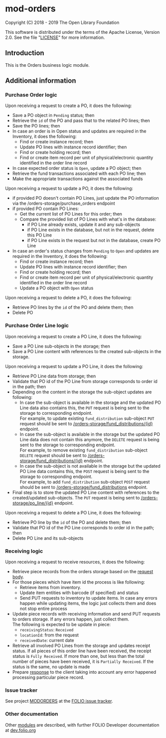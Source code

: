 # mod-orders

Copyright (C) 2018 - 2019 The Open Library Foundation

This software is distributed under the terms of the Apache License,
Version 2.0. See the file "[LICENSE](LICENSE)" for more information.

## Introduction

This is the Orders business logic module.

## Additional information

### Purchase Order logic 
Upon receiving a request to create a PO, it does the following:
* Save a PO object in `Pending` status; then 
* Retrieve the `id` of the PO and pass that to the related PO lines; then
* Save the PO lines; then
* In case an order is in Open status and updates are required in the Inventory, it does the following:
  * Find or create instance record; then
  * Update PO lines with instance record identifier; then 
  * Find or create holding record; then
  * Find or create item record per unit of physical/electronic quantity identified in the order line record
* In case expected order status is `Open`, update a PO object; then 
* Retrieve the fund transactions associated with each PO line; then
* Make the appropriate transactions against the associated funds

Upon receiving a request to update a PO, it does the following:
* if provided PO doesn't contain PO Lines, just update the PO information via the /orders-storage/purchase_orders endpoint
* if provided PO contain PO Lines:
  * Get the current list of PO Lines for this order; then
  * Compare the provided list of PO Lines with what's in the database:
    * if PO Line already exists, update it and any sub-objects
    * if PO Line exists in the database, but not in the request, delete this PO Line
    * if PO Line exists in the request but not in the database, create PO Line
* In case an order's status changes from `Pending` to `Open` and updates are required in the Inventory, it does the following:
  * Find or create instance record; then
  * Update PO lines with instance record identifier; then 
  * Find or create holding record; then
  * Find or create item record per unit of physical/electronic quantity identified in the order line record
  * Update a PO object with `Open` status 

Upon receiving a request to delete a PO, it does the following:
* Retrieve PO lines by the `id` of the PO and delete them; then
* Delete PO

### Purchase Order Line logic
Upon receiving a request to create a PO Line, it does the following:
* Save a PO Line sub-objects in the storage; then 
* Save a PO Line content with references to the created sub-objects in the storage.

Upon receiving a request to update a PO Line, it does the following:
* Retrieve PO Line data from storage; then
* Validate that PO id of the PO Line from storage corresponds to order id in the path; then
* Depending on the content in the storage the sub-object updates are following:
  * In case the sub-object is available in the storage and the updated PO Line data also contains this, the `PUT` request is being sent to the storage to corresponding endpoint.  
    For example, to update existing `fund_distribution` sub-object `PUT` request should be sent to [/orders-storage/fund_distributions/{id}](https://s3.amazonaws.com/foliodocs/api/mod-orders-storage/fund_distribution.html#orders_storage_fund_distributions__id__put) endpoint.
  * In case the sub-object is available in the storage but the updated PO Line data does not contain this anymore, the `DELETE` request is being sent to the storage to corresponding endpoint.  
    For example, to remove existing `fund_distribution` sub-object `DELETE` request should be sent to [/orders-storage/fund_distributions/{id}](https://s3.amazonaws.com/foliodocs/api/mod-orders-storage/fund_distribution.html#orders_storage_fund_distributions__id__delete) endpoint.
  * In case the sub-object is not available in the storage but the updated PO Line data contains this, the `POST` request is being sent to the storage to corresponding endpoint.  
    For example, to add `fund_distribution` sub-object `POST` request should be sent to [/orders-storage/fund_distributions](https://s3.amazonaws.com/foliodocs/api/mod-orders-storage/fund_distribution.html#orders_storage_fund_distributions_post) endpoint.
* Final step is to store the updated PO Line content with references to the created/updated sub-objects. The `PUT` request is being sent to [/orders-storage/po_line/{id}](https://s3.amazonaws.com/foliodocs/api/mod-orders-storage/po_line.html#po_line__id__put) endpoint.

Upon receiving a request to delete a PO Line, it does the following:
* Retrieve PO line by the `id` of the PO and delete them; then
* Validate that PO id of the PO Line corresponds to order id in the path; then
* Delete PO Line and its sub-objects

### Receiving logic 
Upon receiving a request to receive resources, it does the following:
* Retrieve piece records from the orders storage based on the [request body](https://github.com/folio-org/acq-models/blob/master/mod-orders/schemas/receivingCollection.json).
* For those pieces which have item id the process is like following:
  * Retrieve items from inventory.
  * Update item entities with barcode (if specified) and status
  * Send PUT requests to inventory to update items. In case any errors happen while updating items, the logic just collects them and does not stop entire process
* Update piece records with receiving information and send PUT requests to orders storage. If any errors happen, just collect them.  
  The following is expected to be update in piece:
  * `receivingStatus`: `Received`
  * `locationId`: from the request
  * `receivedDate`: current date
* Retrieve all involved PO Lines from the storage and updates receipt status. If all pieces of this order line have been received, the receipt status is `Fully Received`. If more than one, but less than the total number of pieces have been received, it is `Partially Received`. If the status is the same, no update is made
* Prepare [response](https://github.com/folio-org/acq-models/blob/master/mod-orders/schemas/receivingResults.json) to the client taking into account any error happened processing particular piece record.

### Issue tracker

See project [MODORDERS](https://issues.folio.org/browse/MODORDERS)
at the [FOLIO issue tracker](https://dev.folio.org/guidelines/issue-tracker).

### Other documentation

Other [modules](https://dev.folio.org/source-code/#server-side) are described,
with further FOLIO Developer documentation at
[dev.folio.org](https://dev.folio.org/)
